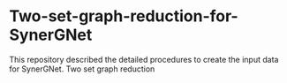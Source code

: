 # Two-set-graph-reduction-for-SynerGNet
This repository described the detailed procedures to create the input data for SynerGNet.
Two set graph reduction 

